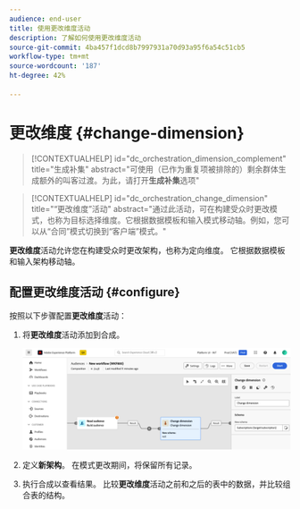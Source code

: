 ```yaml
---
audience: end-user
title: 使用更改维度活动
description: 了解如何使用更改维度活动
source-git-commit: 4ba457f1dcd8b7997931a70d93a95f6a54c51cb5
workflow-type: tm+mt
source-wordcount: '187'
ht-degree: 42%

---
```



# 更改维度 {#change-dimension}

>[!CONTEXTUALHELP]
>id="dc_orchestration_dimension_complement"
>title="生成补集"
>abstract="可使用（已作为重复项被排除的）剩余群体生成额外的叫客过渡。为此，请打开&#x200B;**生成补集**&#x200B;选项"

>[!CONTEXTUALHELP]
>id="dc_orchestration_change_dimension"
>title="“更改维度”活动"
>abstract="通过此活动，可在构建受众时更改模式，也称为目标选择维度。它根据数据模板和输入模式移动轴。例如，您可以从“合同”模式切换到“客户端”模式。"

**更改维度**&#x200B;活动允许您在构建受众时更改架构，也称为定向维度。 它根据数据模板和输入架构移动轴。

## 配置更改维度活动 {#configure}

按照以下步骤配置&#x200B;**更改维度**&#x200B;活动：

1. 将&#x200B;**更改维度**&#x200B;活动添加到合成。

   ![](../assets/change-dimension.png)

1. 定义&#x200B;**新架构**。 在模式更改期间，将保留所有记录。

1. 执行合成以查看结果。 比较&#x200B;**更改维度**&#x200B;活动之前和之后的表中的数据，并比较组合表的结构。

<!--
## Example {#example}

In this example, we want to send an SMS delivery to all the profiles who have made a purchase. To do this, we first use a **[!UICONTROL Build audience]** activity linked to a custom "Purchase" targeting dimension to target all purchases that occurred.

We then use a **[!UICONTROL Change dimension]** activity to switch the workflow targeting dimension to "Recipients". This allows us to be able to target the recipients who match the query.
-->



<!-- on parle de dimension, mais dans UI "schema", va rester comme ça ?-->
